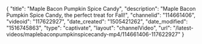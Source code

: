 {
    "title": "Maple Bacon Pumpkin Spice Candy",
    "description": "Maple Bacon Pumpkin Spice Candy, the perfect treat for Fall!",
    "channelid": "114661406",
    "videoid": "117622927",
    "date_created": "1505421262",
    "date_modified": "1516745863",
    "type": "captivate",
    "layout": "channelVideo",
    "url": "\/latest-videos\/maplebaconpumpkinspicecandy-mp4\/114661406-117622927"
}